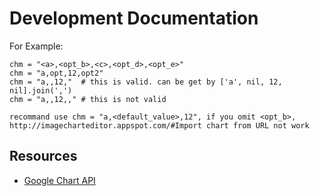 Development Documentation
=========================

For Example:

	chm = "<a>,<opt_b>,<c>,<opt_d>,<opt_e>"
	chm = "a,opt,12,opt2"
	chm = "a,,12,"  # this is valid. can be get by ['a', nil, 12, nil].join(',')
	chm = "a,,12,," # this is not valid

	recommand use chm = "a,<default_value>,12", if you omit <opt_b>, http://imagecharteditor.appspot.com/#Import chart from URL not work


Resources
---------
* [Google Chart API](http://code.google.com/apis/chart/docs)

